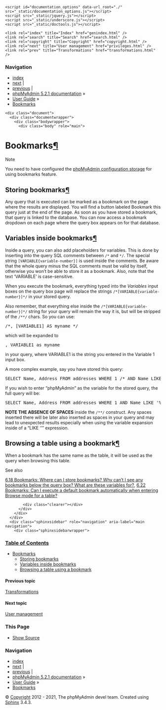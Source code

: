 <!DOCTYPE html>
<html>
  <head>
    <meta charset="utf-8" />
    <meta name="viewport" content="width=device-width, initial-scale=1.0" />
    <title>Bookmarks &#8212; phpMyAdmin 5.2.1 documentation</title>
    <link rel="stylesheet" href="_static/pygments.css" type="text/css" />
    <link rel="stylesheet" href="_static/classic.css" type="text/css" />
    
    <script id="documentation_options" data-url_root="./" src="_static/documentation_options.js"></script>
    <script src="_static/jquery.js"></script>
    <script src="_static/underscore.js"></script>
    <script src="_static/doctools.js"></script>
    
    <link rel="index" title="Index" href="genindex.html" />
    <link rel="search" title="Search" href="search.html" />
    <link rel="copyright" title="Copyright" href="copyright.html" />
    <link rel="next" title="User management" href="privileges.html" />
    <link rel="prev" title="Transformations" href="transformations.html" /> 
  </head><body>
    <div class="related" role="navigation" aria-label="related navigation">
      <h3>Navigation</h3>
      <ul>
        <li class="right" style="margin-right: 10px">
          <a href="genindex.html" title="General Index"
             accesskey="I">index</a></li>
        <li class="right" >
          <a href="privileges.html" title="User management"
             accesskey="N">next</a> |</li>
        <li class="right" >
          <a href="transformations.html" title="Transformations"
             accesskey="P">previous</a> |</li>
        <li class="nav-item nav-item-0"><a href="index.html">phpMyAdmin 5.2.1 documentation</a> &#187;</li>
          <li class="nav-item nav-item-1"><a href="user.html" accesskey="U">User Guide</a> &#187;</li>
        <li class="nav-item nav-item-this"><a href="">Bookmarks</a></li> 
      </ul>
    </div>  

    <div class="document">
      <div class="documentwrapper">
        <div class="bodywrapper">
          <div class="body" role="main">
            
  <div class="section" id="bookmarks">
<span id="id1"></span><h1>Bookmarks<a class="headerlink" href="#bookmarks" title="Permalink to this headline">¶</a></h1>
<div class="admonition note">
<p class="admonition-title">Note</p>
<p>You need to have configured the <a class="reference internal" href="setup.html#linked-tables"><span class="std std-ref">phpMyAdmin configuration storage</span></a> for using bookmarks
feature.</p>
</div>
<div class="section" id="storing-bookmarks">
<h2>Storing bookmarks<a class="headerlink" href="#storing-bookmarks" title="Permalink to this headline">¶</a></h2>
<p>Any query that is executed can be marked as a bookmark on the page
where the results are displayed. You will find a button labeled
<span class="guilabel">Bookmark this query</span> just at the end of the page. As soon as you have
stored a bookmark, that query is linked to the database.
You can now access a bookmark dropdown on each page where the query box appears on for that database.</p>
</div>
<div class="section" id="variables-inside-bookmarks">
<h2>Variables inside bookmarks<a class="headerlink" href="#variables-inside-bookmarks" title="Permalink to this headline">¶</a></h2>
<p>Inside a query, you can also add placeholders for variables.
This is done by inserting into the query SQL comments between <code class="docutils literal notranslate"><span class="pre">/*</span></code> and
<code class="docutils literal notranslate"><span class="pre">*/</span></code>. The special string <code class="docutils literal notranslate"><span class="pre">[VARIABLE{variable-number}]</span></code> is used inside the comments.
Be aware that the whole query minus the SQL comments must be
valid by itself, otherwise you won’t be able to store it as a bookmark.
Also, note that the text ‘VARIABLE’ is case-sensitive.</p>
<p>When you execute the bookmark, everything typed into the <em>Variables</em>
input boxes on the query box page will replace the strings <code class="docutils literal notranslate"><span class="pre">/*[VARIABLE{variable-number}]*/</span></code> in
your stored query.</p>
<p>Also remember, that everything else inside the <code class="docutils literal notranslate"><span class="pre">/*[VARIABLE{variable-number}]*/</span></code> string for
your query will remain the way it is, but will be stripped of the <code class="docutils literal notranslate"><span class="pre">/**/</span></code>
chars. So you can use:</p>
<div class="highlight-mysql notranslate"><div class="highlight"><pre><span></span><span class="cm">/*, [VARIABLE1] AS myname */</span>
</pre></div>
</div>
<p>which will be expanded to</p>
<div class="highlight-mysql notranslate"><div class="highlight"><pre><span></span><span class="p">,</span> <span class="n">VARIABLE1</span> <span class="k">as</span> <span class="n">myname</span>
</pre></div>
</div>
<p>in your query, where VARIABLE1 is the string you entered in the Variable 1 input box.</p>
<p>A more complex example, say you have stored this query:</p>
<div class="highlight-mysql notranslate"><div class="highlight"><pre><span></span><span class="k">SELECT</span> <span class="k">Name</span><span class="p">,</span> <span class="n">Address</span> <span class="k">FROM</span> <span class="n">addresses</span> <span class="k">WHERE</span> <span class="mi">1</span> <span class="cm">/* AND Name LIKE &#39;%[VARIABLE1]%&#39; */</span>
</pre></div>
</div>
<p>If you wish to enter “phpMyAdmin” as the variable for the stored query, the full
query will be:</p>
<div class="highlight-mysql notranslate"><div class="highlight"><pre><span></span><span class="k">SELECT</span> <span class="k">Name</span><span class="p">,</span> <span class="n">Address</span> <span class="k">FROM</span> <span class="n">addresses</span> <span class="k">WHERE</span> <span class="mi">1</span> <span class="k">AND</span> <span class="k">Name</span> <span class="k">LIKE</span> <span class="s1">&#39;%phpMyAdmin%&#39;</span>
</pre></div>
</div>
<p><strong>NOTE THE ABSENCE OF SPACES</strong> inside the <code class="docutils literal notranslate"><span class="pre">/**/</span></code> construct. Any spaces
inserted there will be later also inserted as spaces in your query and may lead
to unexpected results especially when using the variable expansion inside of a
“LIKE ‘’” expression.</p>
</div>
<div class="section" id="browsing-a-table-using-a-bookmark">
<h2>Browsing a table using a bookmark<a class="headerlink" href="#browsing-a-table-using-a-bookmark" title="Permalink to this headline">¶</a></h2>
<p>When a bookmark has the same name as the table, it will be used as the query when browsing
this table.</p>
<div class="admonition seealso">
<p class="admonition-title">See also</p>
<p><a class="reference internal" href="faq.html#faqbookmark"><span class="std std-ref">6.18 Bookmarks: Where can I store bookmarks? Why can’t I see any bookmarks below the query box? What are these variables for?</span></a>,
<a class="reference internal" href="faq.html#faq6-22"><span class="std std-ref">6.22 Bookmarks: Can I execute a default bookmark automatically when entering Browse mode for a table?</span></a></p>
</div>
</div>
</div>


            <div class="clearer"></div>
          </div>
        </div>
      </div>
      <div class="sphinxsidebar" role="navigation" aria-label="main navigation">
        <div class="sphinxsidebarwrapper">
  <h3><a href="index.html">Table of Contents</a></h3>
  <ul>
<li><a class="reference internal" href="#">Bookmarks</a><ul>
<li><a class="reference internal" href="#storing-bookmarks">Storing bookmarks</a></li>
<li><a class="reference internal" href="#variables-inside-bookmarks">Variables inside bookmarks</a></li>
<li><a class="reference internal" href="#browsing-a-table-using-a-bookmark">Browsing a table using a bookmark</a></li>
</ul>
</li>
</ul>

  <h4>Previous topic</h4>
  <p class="topless"><a href="transformations.html"
                        title="previous chapter">Transformations</a></p>
  <h4>Next topic</h4>
  <p class="topless"><a href="privileges.html"
                        title="next chapter">User management</a></p>
  <div role="note" aria-label="source link">
    <h3>This Page</h3>
    <ul class="this-page-menu">
      <li><a href="_sources/bookmarks.rst.txt"
            rel="nofollow">Show Source</a></li>
    </ul>
   </div>
<div id="searchbox" style="display: none" role="search">
  <h3 id="searchlabel">Quick search</h3>
    <div class="searchformwrapper">
    <form class="search" action="search.html" method="get">
      <input type="text" name="q" aria-labelledby="searchlabel" />
      <input type="submit" value="Go" />
    </form>
    </div>
</div>
<script>$('#searchbox').show(0);</script>
        </div>
      </div>
      <div class="clearer"></div>
    </div>
    <div class="related" role="navigation" aria-label="related navigation">
      <h3>Navigation</h3>
      <ul>
        <li class="right" style="margin-right: 10px">
          <a href="genindex.html" title="General Index"
             >index</a></li>
        <li class="right" >
          <a href="privileges.html" title="User management"
             >next</a> |</li>
        <li class="right" >
          <a href="transformations.html" title="Transformations"
             >previous</a> |</li>
        <li class="nav-item nav-item-0"><a href="index.html">phpMyAdmin 5.2.1 documentation</a> &#187;</li>
          <li class="nav-item nav-item-1"><a href="user.html" >User Guide</a> &#187;</li>
        <li class="nav-item nav-item-this"><a href="">Bookmarks</a></li> 
      </ul>
    </div>
    <div class="footer" role="contentinfo">
        &#169; <a href="copyright.html">Copyright</a> 2012 - 2021, The phpMyAdmin devel team.
      Created using <a href="https://www.sphinx-doc.org/">Sphinx</a> 3.4.3.
    </div>
  </body>
</html>
